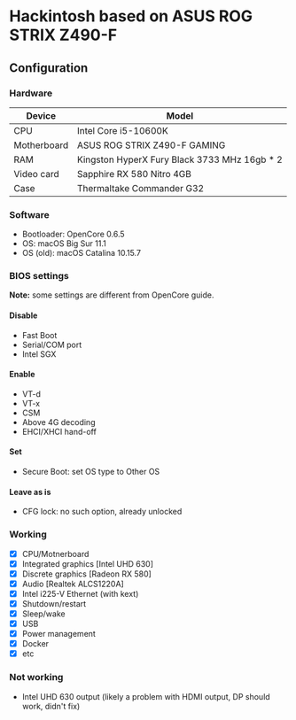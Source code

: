 # Hackintosh based on ASUS ROG STRIX Z490-F

## Configuration
### Hardware
| Device      | Model                                        |
| ----------- | -------------------------------------------- |
| CPU         | Intel Core i5-10600K                         |
| Motherboard | ASUS ROG STRIX Z490-F GAMING                 |
| RAM         | Kingston HyperX Fury Black 3733 MHz 16gb * 2 |
| Video card  | Sapphire RX 580 Nitro 4GB                    |
| Case        | Thermaltake Commander G32                    |

### Software
- Bootloader: OpenCore 0.6.5
- OS: macOS Big Sur 11.1
- OS (old): macOS Catalina 10.15.7
### BIOS settings
**Note:** some settings are different from OpenCore guide.
#### Disable
- Fast Boot
- Serial/COM port
- Intel SGX

#### Enable
- VT-d
- VT-x
- CSM
- Above 4G decoding
- EHCI/XHCI hand-off

#### Set
- Secure Boot: set OS type to Other OS
#### Leave as is
- CFG lock: no such option, already unlocked

### Working
- [x] CPU/Motnerboard
- [x] Integrated graphics [Intel UHD 630]
- [x] Discrete graphics [Radeon RX 580]
- [x] Audio [Realtek ALCS1220A]
- [x] Intel i225-V Ethernet (with kext)
- [x] Shutdown/restart
- [x] Sleep/wake
- [x] USB
- [x] Power management
- [X] Docker
- [x] etc
### Not working
- Intel UHD 630 output (likely a problem with HDMI output, DP should work, didn't fix)